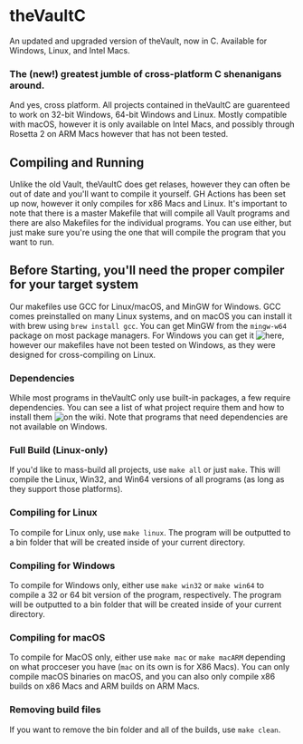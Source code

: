 # theVaultC
An updated and upgraded version of theVault, now in C. Available for Windows, Linux, and Intel Macs.
### The (new!) greatest jumble of cross-platform C shenanigans around.
And yes, cross platform. All projects contained in theVaultC are guarenteed to work on 32-bit Windows, 64-bit Windows and Linux. Mostly compatible with macOS, however it is only available on Intel Macs, and possibly through Rosetta 2 on ARM Macs however that has not been tested.
## Compiling and Running
Unlike the old Vault, theVaultC does get relases, however they can often be out of date and you'll want to compile it yourself. GH Actions has been set up now, however it only compiles for x86 Macs and Linux.
It's important to note that there is a master Makefile that will compile all Vault programs and there are also Makefiles for the individual programs. You can use either, but just make sure you're using the one that will compile the program that you want to run.
## Before Starting, you'll need the proper compiler for your target system
Our makefiles use GCC for Linux/macOS, and MinGW for Windows.
GCC comes preinstalled on many Linux systems, and on macOS you can install it with brew using `brew install gcc`. You can get MinGW from the `mingw-w64` package on most package managers. For Windows you can get it ![here](https://sourceforge.net/projects/mingw-w64/), however our makefiles have not been tested on Windows, as they were designed for cross-compiling on Linux.
### Dependencies
While most programs in theVaultC only use built-in packages, a few require dependencies. You can see a list of what project require them and how to install them ![on the wiki.](https://github.com/NCX-Programming/theVaultC/wiki) Note that programs that need dependencies are not available on Windows.
### Full Build (Linux-only)
If you'd like to mass-build all projects, use `make all` or just `make`. This will compile the Linux, Win32, and Win64 versions of all programs (as long as they support those platforms).
### Compiling for Linux
To compile for Linux only, use `make linux`. The program will be outputted to a bin folder that will be created inside of your current directory.
### Compiling for Windows
To compile for Windows only, either use `make win32` or `make win64` to compile a 32 or 64 bit version of the program, respectively. The program will be outputted to a bin folder that will be created inside of your current directory.
### Compiling for macOS
To compile for MacOS only, either use `make mac` or `make macARM` depending on what procceser you have (`mac` on its own is for X86 Macs). You can only compile macOS binaries on macOS, and you can also only compile x86 builds on x86 Macs and ARM builds on ARM Macs.
### Removing build files
If you want to remove the bin folder and all of the builds, use `make clean`.
